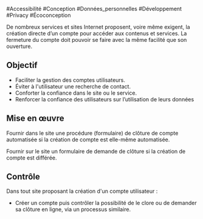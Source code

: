 
#Accessibilité #Conception #Données_personnelles #Développement #Privacy #Écoconception

De nombreux services et sites Internet proposent, voire même exigent, la création directe d’un compte pour accéder aux contenus et services. La fermeture du compte doit pouvoir se faire avec la même facilité que son ouverture.


## Objectif

* Faciliter la gestion des comptes utilisateurs.
* Éviter à l'utilisateur une recherche de contact.
* Conforter la confiance dans le site ou le service.
* Renforcer la confiance des utilisateurs sur l’utilisation de leurs données

## Mise en œuvre

Fournir dans le site une procédure (formulaire) de clôture de compte automatisée si la création de compte est elle-même automatisée.

Fournir sur le site un formulaire de demande de clôture si la création de compte est différée.

## Contrôle

Dans tout site proposant la création d'un compte utilisateur :

* Créer un compte puis contrôler la possibilité de le clore ou de demander sa clôture en ligne, via un processus similaire.

